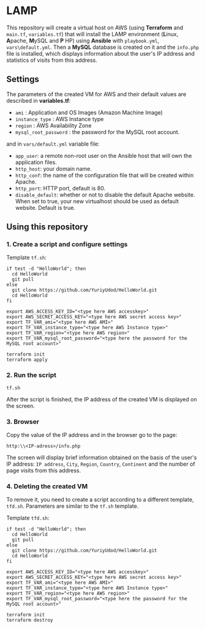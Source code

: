 # LAMP
This repository will create a virtual host on AWS (using **Terraform** and `main.tf`, `variables.tf`) that will install the LAMP environment (**L**inux, **A**pache, **M**ySQL and **P** HP) using **Ansible** with `playbook.yml`, `vars\default.yml`.
Then a **MySQL** database is created on it and the `info.php` file is installed, which displays information about the user's IP address and statistics of visits from this address.

## Settings
The parameters of the created VM for AWS and their default values are described in **variables.tf**:
- `ami` : Application and OS Images (Amazon Machine Image)
- `instance_type` : AWS Instance type
- `region` : AWS Availability Zone
- `mysql_root_password` : the password for the MySQL root account.

and in `vars/default.yml` variable file:
- `app_user`: a remote non-root user on the Ansible host that will own the application files.
- `http_host`: your domain name.
- `http_conf`: the name of the configuration file that will be created within Apache.
- `http_port`: HTTP port, default is 80.
- `disable_default`: whether or not to disable the default Apache website. When set to true, your new virtualhost should be used as default website. Default is true.

## Using this repository

### 1. Create a script and configure settings

Template `tf.sh`:
```shell
if test -d "HelloWorld"; then
  cd HelloWorld
  git pull
else
  git clone https://github.com/YuriyUdod/HelloWorld.git
  cd HelloWorld
fi

export AWS_ACCESS_KEY_ID="<type here AWS accesskey>"
export AWS_SECRET_ACCESS_KEY="<type here AWS secret access key>"
export TF_VAR_ami="<type here AWS AMI>"
export TF_VAR_instance_type="<type here AWS Instance type>"
export TF_VAR_region="<type here AWS region>"
export TF_VAR_mysql_root_password="<type here the password for the MySQL root account>"

terraform init
terraform apply
```

### 2. Run the script

```shell
tf.sh
```
After the script is finished, the IP address of the created VM is displayed on the screen.

### 3. Browser

Copy the value of the IP address and in the browser go to the page:
```url
http:\\<IP-adress>/info.php
```
The screen will display brief information obtained on the basis of the user's IP address: 
`IP address`,
`Сity`,
`Region`,
`Country`,
`Continent`
and the number of page visits from this address.

### 4. Deleting the created VM

To remove it, you need to create a script according to a different template, `tfd.sh`. Parameters are similar to the `tf.sh` template. 

Template `tfd.sh`:
```shell
if test -d "HelloWorld"; then
  cd HelloWorld
  git pull
else
  git clone https://github.com/YuriyUdod/HelloWorld.git
  cd HelloWorld
fi

export AWS_ACCESS_KEY_ID="<type here AWS accesskey>"
export AWS_SECRET_ACCESS_KEY="<type here AWS secret access key>"
export TF_VAR_ami="<type here AWS AMI>"
export TF_VAR_instance_type="<type here AWS Instance type>"
export TF_VAR_region="<type here AWS region>"
export TF_VAR_mysql_root_password="<type here the password for the MySQL root account>"

terraform init
terraform destroy
```

